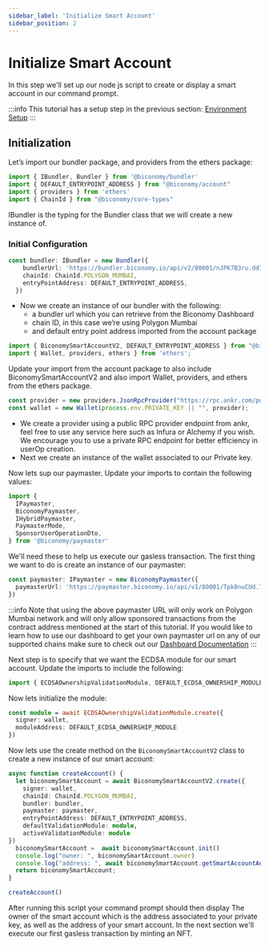 ```yaml
---
sidebar_label: 'Initialize Smart Account'
sidebar_position: 2
---
```

# Initialize Smart Account

In this step we'll set up our node js script to create or display a smart account in our command prompt.

:::info
This tutorial has a setup step in the previous section: [Environment Setup](environmentsetup)
:::

## Initialization

Let’s import our bundler package, and providers from the ethers package:

```typescript
import { IBundler, Bundler } from '@biconomy/bundler'
import { DEFAULT_ENTRYPOINT_ADDRESS } from "@biconomy/account"
import { providers } from 'ethers'
import { ChainId } from "@biconomy/core-types"
```

IBundler is the typing for the Bundler class that we will create a new instance of. 


### **Initial Configuration**

```typescript
const bundler: IBundler = new Bundler({
    bundlerUrl: 'https://bundler.biconomy.io/api/v2/80001/nJPK7B3ru.dd7f7861-190d-41bd-af80-6877f74b8f44',     
    chainId: ChainId.POLYGON_MUMBAI,
    entryPointAddress: DEFAULT_ENTRYPOINT_ADDRESS,
  })
```

- Now we create an instance of our bundler with the following:
    - a bundler url which you can retrieve from the Biconomy Dashboard
    - chain ID, in this case we’re using Polygon Mumbai
    - and default entry point address imported from the account package


```typescript
import { BiconomySmartAccountV2, DEFAULT_ENTRYPOINT_ADDRESS } from "@biconomy/account"
import { Wallet, providers, ethers } from 'ethers';
```

Update your import from the account package to also include BiconomySmartAccountV2 and also import Wallet, providers, and ethers from the ethers package. 

```typescript
const provider = new providers.JsonRpcProvider("https://rpc.ankr.com/polygon_mumbai")
const wallet = new Wallet(process.env.PRIVATE_KEY || "", provider);
```

- We create a provider using a public RPC provider endpoint from ankr, feel free to use any service here such as Infura or Alchemy if you wish.  We encourage you to use a private RPC endpoint for better efficiency in userOp creation.
- Next we create an instance of the wallet associated to our Private key.

Now lets sup our paymaster. Update your imports to contain the following values: 

```typescript
import { 
  IPaymaster, 
  BiconomyPaymaster,  
  IHybridPaymaster,
  PaymasterMode,
  SponsorUserOperationDto, 
} from '@biconomy/paymaster'
```

We'll need these to help us execute our gasless transaction. The first thing we want to do is create an instance of our paymaster:

```typescript
const paymaster: IPaymaster = new BiconomyPaymaster({
  paymasterUrl: 'https://paymaster.biconomy.io/api/v1/80001/Tpk8nuCUd.70bd3a7f-a368-4e5a-af14-80c7f1fcda1a' 
})
```

:::info
Note that using the above paymaster URL will only work on Polygon Mumbai network and will only allow sponsored transactions from the contract address mentioned at the start of this tutorial. If you would like to learn how to use our dashboard to get your own paymaster url on any of our supported chains make sure to check out our [Dashboard Documentation](/docs/category/biconomy-dashboard/)
:::

Next step is to specify that we want the ECDSA module for our smart account. Update the imports to include the following: 

```typescript
import { ECDSAOwnershipValidationModule, DEFAULT_ECDSA_OWNERSHIP_MODULE } from "@biconomy/modules";
```

Now lets initialize the module:

```typescript
const module = await ECDSAOwnershipValidationModule.create({
  signer: wallet,
  moduleAddress: DEFAULT_ECDSA_OWNERSHIP_MODULE
})
```


Now lets use the create method on the `BiconomySmartAccountV2` class to create a new instance of our smart account:

```typescript
async function createAccount() {
  let biconomySmartAccount = await BiconomySmartAccountV2.create({
    signer: wallet,
    chainId: ChainId.POLYGON_MUMBAI,
    bundler: bundler,
    paymaster: paymaster, 
    entryPointAddress: DEFAULT_ENTRYPOINT_ADDRESS,
    defaultValidationModule: module,
    activeValidationModule: module
})
  biconomySmartAccount =  await biconomySmartAccount.init()
  console.log("owner: ", biconomySmartAccount.owner)
  console.log("address: ", await biconomySmartAccount.getSmartAccountAddress())
  return biconomySmartAccount;
}

createAccount()
```

After running this script your command prompt should then display The owner of the smart account which is the address associated to your private key, as well as the address of your smart account. In the next section we'll execute our first gasless transaction by minting an NFT.